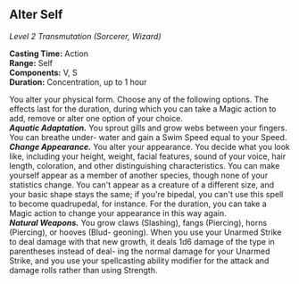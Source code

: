 ## Alter Self
*Level 2 Transmutation (Sorcerer, Wizard)*

**Casting Time:** Action  
**Range:** Self  
**Components:** V, S  
**Duration:** Concentration, up to 1 hour

You alter your physical form. Choose any of the following options. The effects last for the duration, during which you can take a Magic action to add, remove or alter one option of your choice.  
***Aquatic Adaptation.*** You sprout gills and grow webs between your fingers. You can breathe under- water and gain a Swim Speed equal to your Speed.  
***Change Appearance.*** You alter your appearance. You decide what you look like, including your height, weight, facial features, sound of your voice, hair length, coloration, and other distinguishing characteristics. You can make yourself appear as a member of another species, though none of your statistics change. You can't appear as a creature of a different size, and your basic shape stays the same; if you're bipedal, you can't use this spell to become quadrupedal, for instance. For the duration, you can take a Magic action to change your appearance in this way again.  
***Natural Weapons.*** You grow claws (Slashing), fangs (Piercing), horns (Piercing), or hooves (Blud- geoning). When you use your Unarmed Strike to deal damage with that new growth, it deals 1d6 damage of the type in parentheses instead of deal- ing the normal damage for your Unarmed Strike, and you use your spellcasting ability modifier for the attack and damage rolls rather than using Strength.